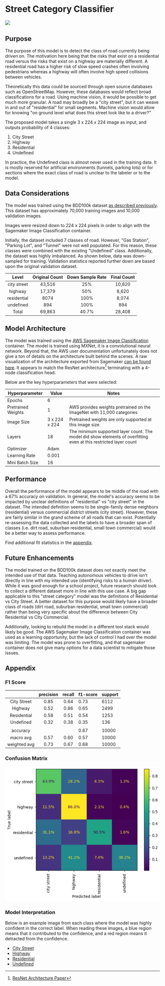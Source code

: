 # Street Category Classifier

![](images/scene_demo.gif)

## Purpose  

The purpose of this model is to detect the class of road currently being driven on. The motivation here being that the risks that exist on a residential road versus the risks that exist on a highway are materially different. A residential road has a higher risk of slow speed crashes often involving pedestrians whereas a highway will often involve high speed collisions between vehicles.

Theoretically this data could be sourced through open source databases such as OpenStreetMap. However, these databases would reflect broad classifications for a road. Using machine vision, it would be possible to get much more granular. A road may broadly be a "city street", but it can weave in and out of "residential" for small segments. Machine vision would allow for knowing "on ground level what does this street look like to a driver?"

The proposed model takes a single 3 x 224 x 224 image as input, and outputs probability of 4 classes:  
  
1) City Street  
2) Highway  
3) Residential  
4) Undefined  
  
In practice, the Undefined class is almost never used in the training data. It is mostly reserved for artificial environments (tunnels, parking lots) or for sections where the exact class of road is unclear to the labeler or to the model.

## Data Considerations

The model was trained using the BDD100k dataset [as described previously](../Dataset.md). This dataset has approximately 70,000 training images and 10,000 validation images.

Images were resized down to 224 x 224 pixels in order to align with the Sagemaker Image Classification container.

Initially, the dataset included 7 classes of road. However, "Gas Station", "Parking Lot", and "Tunnel" were not well populated. For this reason, these classes were combined with the existing "Undefined" class. Additionally, the dataset was highly imbalanced. As shown below, data was down-sampled for training. Validation statistics reported further down are based upon the original validation dataset.

|    Level    | Original Count | Down Sample Rate | Final Count |
| :---------: | :------------: | :--------------: | :---------: |
| city street |     43,516     |       25%        |   10,820    |
|   highway   |     17,379     |       50%        |    8,620    |
| residential |      8074      |       100%       |    8,074    |
|  undefined  |      894       |       100%       |     894     |
|    Total    |     69,863     |      40.7%       |   28,408    |

## Model Architecture

The model was trained using the [AWS Sagemaker Image Classification](https://docs.aws.amazon.com/sagemaker/latest/dg/image-classification.html) container. The model is trained using MXNet, it is a convolutional neural network. Beyond that, the AWS user documentation unfortunately does not give a ton of details on the architecture built behind the scenes. A raw visualization of the architecture exported from Sagemaker [can be found here](images/model_arch-scene-timeofday.svg). It appears to match the ResNet architecture[^1] terminating with a 4-node classification head.

[^1]: [ResNet Architecture Paper](https://arxiv.org/abs/1512.03385)

Below are the key hyperparameters that were selected:

| Hyperparameter     | Value         | Notes                                                                                                             |
| ------------------ | ------------- | ----------------------------------------------------------------------------------------------------------------- |
| Epochs             | 6             |                                                                                                                   |
| Pretrained Weights | 1             | AWS provides weights pretrained on the ImageNet with 11,000 categories                                            |
| Image Size         | 3 x 224 x 224 | Pretrained weights are only supported at this image size                                                          |
| Layers             | 18            | The minimum supported layer count. The model did show elements of overfitting even at this restricted layer count |
| Optimizer          | Adam          |                                                                                                                   |
| Learning Rate      | 0.001         |                                                                                                                   |
| Mini Batch Size    | 16            |

## Performance

Overall the performance of the model appears to be middle of the road with a 67% accuracy on validation. In general, the model's accuracy seems to be impacted by unclear definitions of "residential" vs "city street" in the dataset. The intended definition seems to be single-family dense neighbors (residential) versus commercial district streets (city street). However, these are fairly similar in the grand scheme of all roads that can exist. Potentially re-assessing the data collected and the labels to have a broader span of classes (i.e. dirt road, suburban residential, small town commercial) would be a better way to assess performance.

Find additional fit statistics in the [appendix](#appendix).

## Future Enhancements

The model trained on the BDD100k dataset does not exactly meet the intended use of that data. Teaching autonomous vehicles to drive isn't directly in line with my intended use (identifying risks to a *human* driver). While it was good enough for a school project, future research should look to collect a different dataset more in line with this use case. A big gap applicable to this "street category" model was the definitions of Residential vs City Street. A better dataset for this purpose would likely have a broader class of roads (dirt road, suburban residential, small town commercial) rather than being very specific about the difference between City Residential vs City Commercial.

Additionally, looking to rebuild the model in a different tool stack would likely be good. The AWS Sagemaker Image Classification container was used as a learning opportunity, but the lack of control I had over the model was limiting. The model was prone to overfitting, and that sagemaker container does not give many options for a data scientist to mitigate those issues.

## Appendix

### F1 Score

|              | precision | recall | f1-score | support |
| :----------: | :-------: | :----: | -------- | ------- |
| City Street  |   0.85    |  0.64  | 0.73     | 6112    |
|   Highway    |   0.52    |  0.86  | 0.65     | 2499    |
| Residential  |   0.58    |  0.51  | 0.54     | 1253    |
|  Undefined   |   0.32    |  0.38  | 0.35     | 136     |
|              |           |        |          |         |
|   accuracy   |       |   | 0.67    | 10000 |
|  macro avg   |   0.57    |  0.60  | 0.57     | 10000   |
| weighted avg |   0.73    |  0.67  | 0.68     | 10000   |

### Confusion Matrix

![](images/scene-confusion-matrix.PNG)

### Model Interpretation

Below is an example image from each class where the model was highly confident in the correct label. When reading these images, a blue region means that it contributed to the confidence, and a red region means it detracted from the confidence.  

+ [City Street](images/scene-citystreet-shap.jpeg)
+ [Highway](images/scene-highway-shap.jpeg)
+ [Residential](images/scene-residential-shap.jpeg)
+ [Undefined](images/scene-undefined-shap.jpeg)
